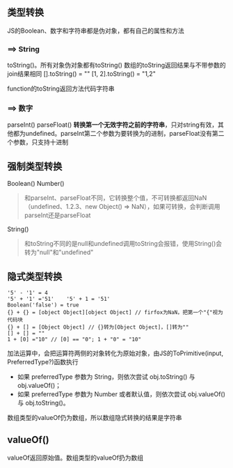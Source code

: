 ## 类型转换
JS的Boolean、数字和字符串都是伪对象，都有自己的属性和方法
### ==> String
toString()。所有对象伪对象都有toString()
数组的toString返回结果与不带参数的join结果相同
[].toString() = ""
[1, 2].toString() = "1,2"

function的toString返回方法代码字符串
### ==> 数字
parseInt() parseFloat() **转换第一个无效字符之前的字符串**，只对string有效，其他都为undefined。parseInt第二个参数为要转换为的进制，parseFloat没有第二个参数，只支持十进制

## 强制类型转换
Boolean()
Number()
> 和parseInt、parseFloat不同，它转换整个值，不可转换都返回NaN（undefined、1.2.3、new Object() => NaN），如果可转换，会判断调用parseInt还是parseFloat

String()
> 和toString不同的是null和undefined调用toString会报错，使用String()会转为"null"和"undefined"

## 隐式类型转换
```
'5' - '1' = 4
'5' + '1' ='51'    '5' + 1 = '51'
Boolean('false') = true
{} + {} = [object Object][object Object] // firfox为NaN，把第一个"{"视为代码块
{} + [] = [Object Object] // {}转为[Object Object]，[]转为""
[] + [] = ""
1 + [0] ="10" // [0] == "0"; 1 + "0" = "10"
```
加法运算中，会把运算符两侧的对象转化为原始对象，由JS的ToPrimitive(input, PreferredType?)函数执行
* 如果 preferredType 参数为 String，则依次尝试 obj.toString() 与 obj.valueOf()；
* 如果 preferredType 参数为 Number 或者默认值，则依次尝试 obj.valueOf() 与 obj.toString()。

数组类型的valueOf仍为数组，所以数组隐式转换的结果是字符串

## valueOf()
valueOf返回原始值。数组类型的valueOf扔为数组